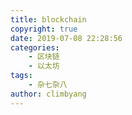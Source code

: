 ```yaml
---
title: blockchain
copyright: true
date: 2019-07-08 22:28:56
categories: 
    - 区块链
    - 以太坊
tags:
    - 杂七杂八
author: climbyang
---
```

